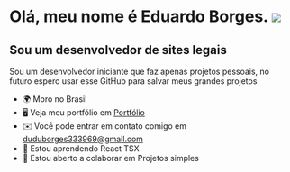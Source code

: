 Olá, meu nome é Eduardo Borges. ![](https://user-images.githubusercontent.com/18350557/176309783-0785949b-9127-417c-8b55-ab5a4333674e.gif)
==========================================================================================================================================

Sou um desenvolvedor de sites legais
------------------------------------

Sou um desenvolvedor iniciante que faz apenas projetos pessoais, no futuro espero usar esse GitHub para salvar meus grandes projetos

*   🌍 Moro no Brasil
*   🖥️ Veja meu portfólio em [Portfólio](http://https://duduborgesestudante.github.io/portfolio/index.html)[](http://https://duduborgesestudante.github.io/portfolio/index.html)
*   ✉️ Você pode entrar em contato comigo em [duduborges333969@gmail.com](mailto:duduborges333969@gmail.com)[](mailto:duduborges333969@gmail.com)
*   🧠 Estou aprendendo React TSX
*   🤝 Estou aberto a colaborar em Projetos simples
